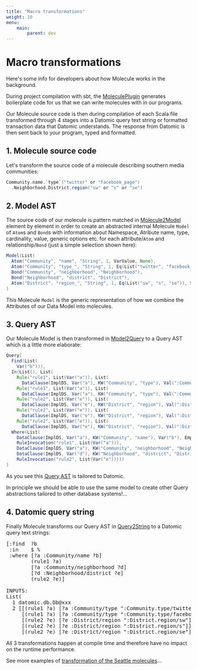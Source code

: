 ```yaml
---
title: "Macro transformations"
weight: 10
menu:
    main:
        parent: dev
---
```


# Macro transformations

Here's some info for developers about how Molecule works in the background.

During project compilation with sbt, the [MoleculePlugin](/setup/setup-sbt) generates boilerplate code for us that we can write molecules with in our programs. 

Our Molecule source code is then during compilation of each Scala file transformed through 4 stages into a Datomic query text string or formatted transaction data that Datomic understands. The response from Datomic is then sent back to your program, typed and formatted.



## 1. Molecule source code

Let's transform the source code of a molecule describing southern media communities:

```scala
Community.name.`type`("twitter" or "facebook_page")
  .Neighborhood.District.region("sw" or "s" or "se")
```


## 2. Model AST

The source code of our molecule is pattern matched in [Molecule2Model](https://github.com/scalamolecule/molecule/blob/master/core/src/main/scala/molecule/transform/Molecule2Model.scala) element by element in order to create an abstracted internal Molecule `Model` of `Atom`s and `Bond`s with information about Namespace, Atribute name, type, cardinality, value, generic options etc. for each attribute/`Atom` and relationship/`Bond`  (just a simple selection shown here):

```scala
Model(List(
  Atom("Community", "name", "String", 1, VarValue, None),
  Atom("Community", "type_", "String", 1, Eq(List("twitter", "facebook_page")), Some(":Community.type/")),
  Bond("Community", "neighborhood", "Neighborhood"),
  Bond("Neighborhood", "district", "District"),
  Atom("District", "region_", "String", 1, Eq(List("sw", "s", "se")), Some(":District.region/")))
)
```
This Molecule `Model` is the generic representation of how we combine the Attributes of our Data Model into molecules.


## 3. Query AST
Our Molecule Model is then transformed in [Model2Query](https://github.com/scalamolecule/molecule/blob/master/core/src/main/scala/molecule/transform/Model2Query.scala) to a Query AST which is a little more elaborate:

```scala
Query(
  Find(List(
    Var("b"))),
  In(List(), List(
    Rule("rule1", List(Var("a")), List(
      DataClause(ImplDS, Var("a"), KW("Community", "type"), Val(":Community.type/twitter"), Empty))),
    Rule("rule1", List(Var("a")), List(
      DataClause(ImplDS, Var("a"), KW("Community", "type"), Val(":Community.type/facebook_page"), Empty))),
    Rule("rule2", List(Var("e")), List(
      DataClause(ImplDS, Var("e"), KW("District", "region"), Val(":District.region/sw"), Empty))),
    Rule("rule2", List(Var("e")), List(
      DataClause(ImplDS, Var("e"), KW("District", "region"), Val(":District.region/s"), Empty))),
    Rule("rule2", List(Var("e")), List(
      DataClause(ImplDS, Var("e"), KW("District", "region"), Val(":District.region/se"), Empty)))), List(DS)),
  Where(List(
    DataClause(ImplDS, Var("a"), KW("Community", "name"), Var("b"), Empty),
    RuleInvocation("rule1", List(Var("a"))),
    DataClause(ImplDS, Var("a"), KW("Community", "neighborhood", "Neighborhood"), Var("d"), Empty),
    DataClause(ImplDS, Var("d"), KW("Neighborhood", "district", "District"), Var("e"), Empty),
    RuleInvocation("rule2", List(Var("e")))))
)
``` 
As you see this [Query AST](https://github.com/scalamolecule/molecule/blob/master/core/src/main/scala/molecule/ast/query.scala) is tailored to Datomic.

In principle we should be able to use the same model to create other Query abstractions tailored to other database systems!...


## 4. Datomic query string

Finally Molecule transforms our Query AST in [Query2String](https://github.com/scalamolecule/molecule/blob/master/core/src/main/scala/molecule/transform/Query2String.scala) to a Datomic query text strings:

<pre>
[:find  ?b
 :in    $ %
 :where [?a :Community/name ?b]
        (rule1 ?a)
        [?a :Community/neighborhood ?d]
        [?d :Neighborhood/district ?e]
        (rule2 ?e)]

INPUTS:
List(
  1 datomic.db.Db@xxx
  2 [[(rule1 ?a) [?a :Community/type ":Community.type/twitter"]]
     [(rule1 ?a) [?a :Community/type ":Community.type/facebook_page"]]
     [(rule2 ?e) [?e :District/region ":District.region/sw"]]
     [(rule2 ?e) [?e :District/region ":District.region/s"]]
     [(rule2 ?e) [?e :District/region ":District.region/se"]]]
</pre>

All 3 transformations happen at compile time and therefore have no impact on the runtime performance.

See more examples of [transformation of the Seattle molecules](https://github.com/scalamolecule/molecule/blob/master/examples/src/test/scala/molecule/examples/seattle/SeattleTransformationTests.scala)...